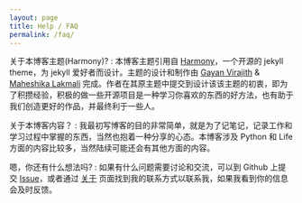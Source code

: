 ```yaml
---
layout: page
title: Help / FAQ
permalink: /faq/
---
```


关于本博客主题(Harmony)?
: 本博客主题引用自 [Harmony](https://github.com/gayanvirajith/harmony)，一个开源的 jekyll theme，为 jekyll 爱好者而设计。主题的设计和制作由 [Gayan Virajith](http://gayanvirajith.github.io) & [Maheshika Lakmali](http://maheshikalakmali.github.io) 完成。作者在其原主题中提交到设计该该主题的初衷，即为了积攒经验，积极的做一些开源项目是一种学习你喜欢的东西的好方法，也有助于我们创造更好的作品，并最终利于一些人。

关于本博客内容？
: 我最初写博客的目的非常简单，就是为了记笔记，记录工作和学习过程中掌握的东西，当然也抱着一种分享的心态。本博客涉及 Python 和 Life 方面的内容比较多，当然陆续可能还会有其他方面的内容。

嗯，你还有什么想法吗?
: 如果有什么问题需要讨论和交流，可以到 Github 上提交 [Issue](https://github.com/zhanghengruic/zhanghengruic.github.io/issues/)，或者通过 [关于](http://zhanghengruic.github.io/about/) 页面找到我的联系方式以联系我，如果我看到你的信息会及时反馈。